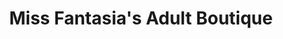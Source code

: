 ---
title: "Miss Fantasia's Adult Boutique"
url: /dublin/miss-fantasias-adult-boutique/
shop: Erotik
---